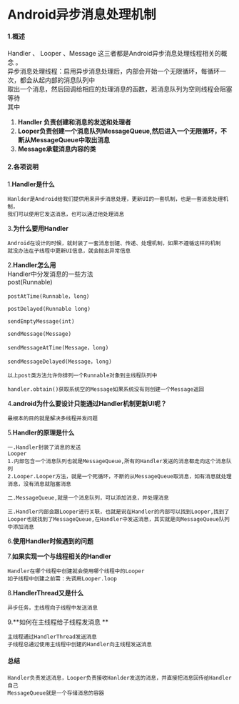 # Android异步消息处理机制   
####  1.概述
Handler 、 Looper 、Message 这三者都是Android异步消息处理线程相关的概念 。   
异步消息处理线程：启用异步消息处理后，内部会开始一个无限循环，每循环一次，都会从起内部的消息队列中  
取出一个消息，然后回调给相应的处理消息的函数，若消息队列为空则线程会阻塞等待  
其中  
1. **Handler 负责创建和消息的发送和处理者**    
2. **Looper负责创建一个消息队列MessageQueue,然后进入一个无限循环，不断从MessageQueue中取出消息**    
2. **Message承载消息内容的类**  

#### 2.各项说明 
1.**Handler是什么**   

	Hanlder是Android给我们提供用来异步消息处理，更新UI的一套机制，也是一套消息处理机制，  
	我们可以使用它发送消息，也可以通过他处理消息  
3.**为什么要用Handler**  

    Android在设计的时候，就封装了一套消息创建、传递、处理机制，如果不遵循这样的机制 
    就没办法在子线程中更新UI信息，就会抛出异常信息 
2.**Handler怎么用**    
	Handler中分发消息的一些方法   
	post(Runnable)

	postAtTime(Runnable，long)

	postDelayed(Runnable long)

	sendEmptyMessage(int)

	sendMessage(Message)

	sendMessageAtTime(Message，long)

	sendMessageDelayed(Message，long)

	以上post类方法允许你排列一个Runnable对象到主线程队列中
	
	handler.obtain()获取系统空的Message如果系统没有则创建一个Message返回
	
	
4.**android为什么要设计只能通过Handler机制更新UI呢？**  

	最根本的目的就是解决多线程并发问题
	
5.**Handler的原理是什么**  

    一.Handler封装了消息的发送   
    Looper  
	1.内部包含一个消息队列也就是MessageQueue,所有的Handler发送的消息都走向这个消息队列    
	2.Looper.Looper方法，就是一个死循环，不断的从MessageQueue取消息，如有消息就处理   
	消息，没有消息就阻塞消息    
	
    二.MessageQueue,就是一个消息队列，可以添加消息，并处理消息   
    
    三.Handler内部会跟Looper进行关联，也就是说在Handler的内部可以找到Looper,找到了   
    Looper也就找到了MessageQueue,在Handler中发送消息，其实就是向MessageQueue队列   
    中添加消息   

6.**使用Handler时候遇到的问题**  

7.**如果实现一个与线程相关的Handler**   

	Handler在哪个线程中创建就会使用哪个线程中的Looper 
	如子线程中创建之前需：先调用Looper.loop   
	
8.**HandlerThread又是什么**     

    异步任务，主线程向子线程中发送消息     

9.**如何在主线程给子线程发消息 **
    
    主线程通过HandlerThread发送消息  
    子线程总通过使用主线程中创建的Handler向主线程发送消息   
#### 总结
    Handler负责发送消息，Looper负责接收Hanlder发送的消息，并直接把消息回传给Handler自己  
    MessageQueue就是一个存储消息的容器 



	
